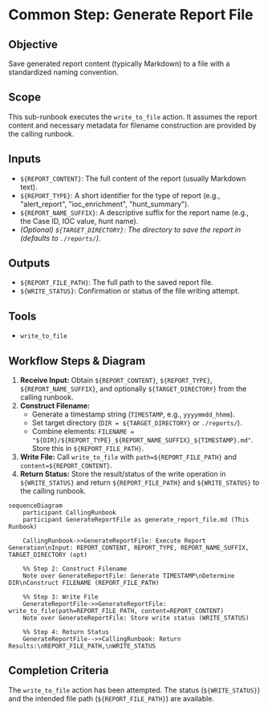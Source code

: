 # Common Step: Generate Report File

## Objective

Save generated report content (typically Markdown) to a file with a standardized naming convention.

## Scope

This sub-runbook executes the `write_to_file` action. It assumes the report content and necessary metadata for filename construction are provided by the calling runbook.

## Inputs

*   `${REPORT_CONTENT}`: The full content of the report (usually Markdown text).
*   `${REPORT_TYPE}`: A short identifier for the type of report (e.g., "alert_report", "ioc_enrichment", "hunt_summary").
*   `${REPORT_NAME_SUFFIX}`: A descriptive suffix for the report name (e.g., the Case ID, IOC value, hunt name).
*   *(Optional) `${TARGET_DIRECTORY}`: The directory to save the report in (defaults to `./reports/`).*

## Outputs

*   `${REPORT_FILE_PATH}`: The full path to the saved report file.
*   `${WRITE_STATUS}`: Confirmation or status of the file writing attempt.

## Tools

*   `write_to_file`

## Workflow Steps & Diagram

1.  **Receive Input:** Obtain `${REPORT_CONTENT}`, `${REPORT_TYPE}`, `${REPORT_NAME_SUFFIX}`, and optionally `${TARGET_DIRECTORY}` from the calling runbook.
2.  **Construct Filename:**
    *   Generate a timestamp string (`TIMESTAMP`, e.g., `yyyymmdd_hhmm`).
    *   Set target directory (`DIR = ${TARGET_DIRECTORY}` or `./reports/`).
    *   Combine elements: `FILENAME = "${DIR}/${REPORT_TYPE}_${REPORT_NAME_SUFFIX}_${TIMESTAMP}.md"`. Store this in `${REPORT_FILE_PATH}`.
3.  **Write File:** Call `write_to_file` with `path=${REPORT_FILE_PATH}` and `content=${REPORT_CONTENT}`.
4.  **Return Status:** Store the result/status of the write operation in `${WRITE_STATUS}` and return `${REPORT_FILE_PATH}` and `${WRITE_STATUS}` to the calling runbook.

```{mermaid}
sequenceDiagram
    participant CallingRunbook
    participant GenerateReportFile as generate_report_file.md (This Runbook)

    CallingRunbook->>GenerateReportFile: Execute Report Generation\nInput: REPORT_CONTENT, REPORT_TYPE, REPORT_NAME_SUFFIX, TARGET_DIRECTORY (opt)

    %% Step 2: Construct Filename
    Note over GenerateReportFile: Generate TIMESTAMP\nDetermine DIR\nConstruct FILENAME (REPORT_FILE_PATH)

    %% Step 3: Write File
    GenerateReportFile->>GenerateReportFile: write_to_file(path=REPORT_FILE_PATH, content=REPORT_CONTENT)
    Note over GenerateReportFile: Store write status (WRITE_STATUS)

    %% Step 4: Return Status
    GenerateReportFile-->>CallingRunbook: Return Results:\nREPORT_FILE_PATH,\nWRITE_STATUS

```

## Completion Criteria

The `write_to_file` action has been attempted. The status (`${WRITE_STATUS}`) and the intended file path (`${REPORT_FILE_PATH}`) are available.
